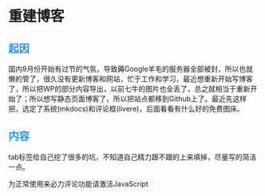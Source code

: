 # 重建博客

## <font style="color: #2196F3;">起因</font>
国内9月份开始有过节的气氛，导致薅Google羊毛的服务器全部被封，所以也就懒的管了，很久没有更新博客和网站，忙于工作和学习，最近想重新开始写博客了，所以把WP的部分内容导出，以前七牛的图片也全丢了，总之就相当于重新开始了；所以想写静态页面博客了，所以把站点都移到Github上了。最近先这样把，选定了系统(mkdocs)和评论框(livere)，后面看看有什么好的免费图床。

## <font style="color: #2196F3;">内容</font>
tab标签给自己挖了很多的坑，不知道自己精力跟不跟的上来填掉，尽量写的简洁一点。


<!-- 来必力City版安装代码 -->
<div id="lv-container" data-id="city" data-uid="MTAyMC80NzA4OC8yMzU4OA==">
	<script type="text/javascript">
   (function(d, s) {
       var j, e = d.getElementsByTagName(s)[0];

       if (typeof LivereTower === 'function') { return; }

       j = d.createElement(s);
       j.src = 'https://cdn-city.livere.com/js/embed.dist.js';
       j.async = true;

       e.parentNode.insertBefore(j, e);
   })(document, 'script');
	</script>
<noscript> 为正常使用来必力评论功能请激活JavaScript</noscript>
</div>
<!-- City版安装代码已完成 -->